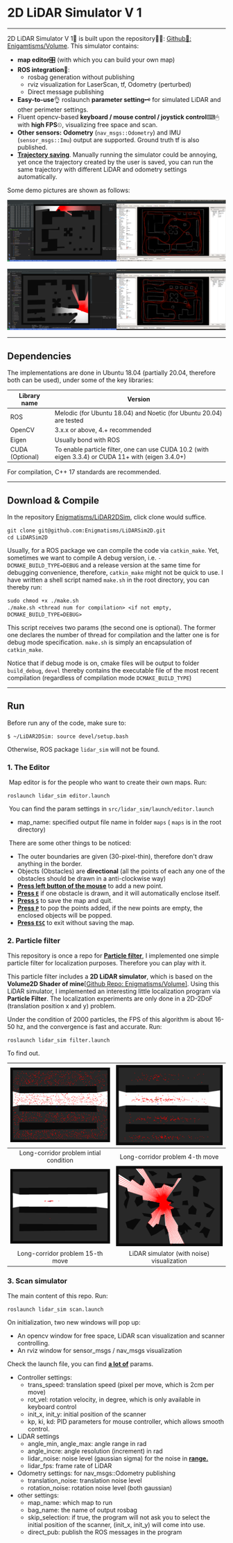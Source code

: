 # 2D LiDAR Simulator V 1

---

2D LiDAR Simulator V 1🎇 is built upon the repository🎉🎉: [Github🔗: Enigamtisms/Volume](https://github.com/Enigmatisms/Volume). This simulator contains: 

- **map editor**🎛 (with which you can build your own map)
- **ROS integration**🚀:
  - rosbag generation without publishing
  - rviz visualization for LaserScan, tf, Odometry (perturbed)
  - Direct message publishing
- **Easy-to-use**👌 roslaunch **parameter setting**🗝 for simulated LiDAR and other perimeter settings.
- Fluent opencv-based **keyboard / mouse control / joystick control**⌨🖱 with **high FPS**⏲, visualizing free space and scan.
- **Other sensors:** **Odometry** (`nav_msgs::Odometry`) and IMU (`sensor_msgs::Imu`) output are supported. Ground truth tf is also published.
- **<u>Trajectory saving</u>**. Manually running the simulator could be annoying, yet once the trajectory created by the user is saved, you can run the same trajectory with different LiDAR and odometry settings automatically.

Some demo pictures are shown as follows:

![](asset/1.png)

![](asset/2.png)

---

## Dependencies

The implementations are done in Ubuntu 18.04 (partially 20.04, therefore both can be used), under some of the key libraries:

| Library name    | Version                                                      |
| --------------- | ------------------------------------------------------------ |
| ROS             | Melodic (for Ubuntu 18.04) and Noetic (for Ubuntu 20.04) are tested |
| OpenCV          | 3.x.x or above, 4.+ recommended                              |
| Eigen           | Usually bond with ROS                                        |
| CUDA (Optional) | To enable particle filter, one can use CUDA 10.2 (with eigen 3.3.4) or CUDA 11+ with (eigen 3.4.0+) |

For compilation, C++ 17 standards are recommended.

---

## Download & Compile

In the repository [Enigmatisms/LiDAR2DSim](https://github.com/Enigmatisms/LiDARSim2D), click clone would suffice.

```shell
git clone git@github.com:Enigmatisms/LiDARSim2D.git
cd LiDARSim2D
```

Usually, for a ROS package we can compile the code via `catkin_make`. Yet, sometimes we want to compile A debug version, i.e. `-DCMAKE_BUILD_TYPE=DEBUG` and a release version at the same time for debugging convenience, therefore, `catkin_make` might not be quick to use. I have written a shell script named `make.sh` in the root directory, you can thereby run:

```shell
sudo chmod +x ./make.sh
./make.sh <thread num for compilation> <if not empty, DCMAKE_BUILD_TYPE=DEBUG>
```

This script receives two params (the second one is optional). The former one declares the number of thread for compilation and the latter one is for debug mode specification. `make.sh` is simply an encapsulation of `catkin_make`.

Notice that if debug mode is on, cmake files will be output to folder `build_debug`, `devel`  thereby contains the executable file of the most recent compilation (regardless of compilation mode `DCMAKE_BUILD_TYPE`)

---

## Run

Before run any of the code, make sure to:

```shell
$ ~/LiDAR2DSim: source devel/setup.bash
```

Otherwise, ROS package `lidar_sim` will not be found.

### 1. The Editor

​		Map editor is for the people who want to create their own maps. Run:

```shell
roslaunch lidar_sim editor.launch
```

​		You can find the param settings in `src/lidar_sim/launch/editor.launch`

- map_name: specified output file name in folder `maps` ( `maps` is in the root directory)

​		There are some other things to be noticed:

- The outer boundaries are given (30-pixel-thin), therefore don't draw anything in the border.
- Objects (Obstacles) are **directional** (all the points of each any one of the obstacles should be drawn in a anti-clockwise way)
- **<u>Press left button of the mouse</u>** to add a new point.
- **<u>Press `E`</u>** if one obstacle is drawn, and it will automatically enclose itself.
- **<u>Press `S`</u>** to save the map and quit.
- **<u>Press `P`</u>** to pop the points added, if the new points are empty, the enclosed objects will be popped.
- **<u>Press `ESC`</u>** to exit without saving the map.

### 2. Particle filter

This repository is once a repo for **<u>Particle filter</u>**, I implemented one simple particle filter for localization purposes. Therefore you can play with it.

This particle filter includes a **2D LiDAR simulator**, which is based on the **Volume2D Shader of mine**[[Github Repo: Enigmatisms/Volume\]](https://github.com/Enigmatisms/Volume). Using this LiDAR simulator, I implemented an interesting little localization program via **Particle Filter**. The localization experiments are only done in a 2D-2DoF (translation position x and y) problem.

 Under the condition of 2000 particles, the FPS of this algorithm is about 16-50 hz, and the convergence is fast and accurate. Run:

```shell
roslaunch lidar_sim filter.launch
```

To find out.

|          ![](asset/img.png)           |            ![](asset/img2.png)            |
| :------------------------------------: | :----------------------------------------: |
| Long-corridor problem intial condition |      Long-corridor problem 4-th move       |
|          ![](asset/img3.png)          |            ![](asset/ray2.png)            |
|    Long-corridor problem 15-th move    | LiDAR simulator (with noise) visualization |

### 3. Scan simulator

The main content of this repo. Run:

```shell
roslaunch lidar_sim scan.launch
```

On initialization, two new windows will pop up:

- An opencv window for free space, LiDAR scan visualization and scanner controlling.
- An rviz window for sensor_msgs / nav_msgs visualization

Check the launch file, you can find **<u>a lot of</u>** params.

- Controller settings:
  - trans_speed: translation speed (pixel per move, which is 2cm per move)
  - rot_vel: rotation velocity, in degree, which is only available in keyboard control
  - init_x, init_y: initial position of the scanner
  - kp, ki, kd: PID parameters for mouse controller, which allows smooth control.
- LiDAR settings
  - angle_min, angle_max: angle range in rad
  - angle_incre: angle resolution (increment) in rad
  - lidar_noise: noise level (gaussian sigma) for the noise in **<u>range.</u>**
  - lidar_fps: frame rate of LiDAR
- Odometry settings: for nav_msgs::Odometry publishing
  - translation_noise: translation noise level
  - rotation_noise: rotation noise level (both gaussian)
- other settings:
  - map_name: which map to run
  - bag_name: the name of output rosbag
  - skip_selection: if true, the program will not ask you to select the initial position of the scanner, (init_x, init_y) will come into use.
  - direct_pub: publish the ROS messages in the program 

